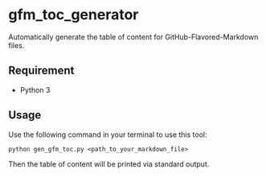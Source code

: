 # gfm_toc_generator
Automatically generate the table of content for GitHub-Flavored-Markdown files.

## Requirement
- Python 3

## Usage
Use the following command in your terminal to use this tool:
```
python gen_gfm_toc.py <path_to_your_markdown_file>
```

Then the table of content will be printed via standard output.
